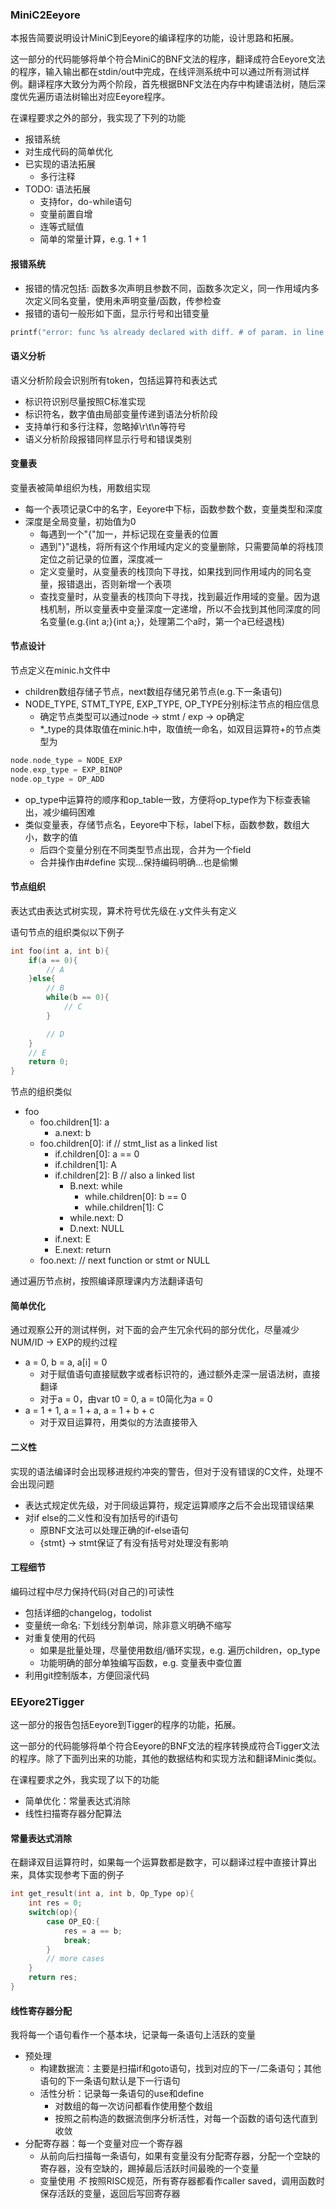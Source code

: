### MiniC2Eeyore

本报告简要说明设计MiniC到Eeyore的编译程序的功能，设计思路和拓展。

这一部分的代码能够将单个符合MiniC的BNF文法的程序，翻译成符合Eeyore文法的程序，输入输出都在stdin/out中完成，在线评测系统中可以通过所有测试样例。翻译程序大致分为两个阶段，首先根据BNF文法在内存中构建语法树，随后深度优先遍历语法树输出对应Eeyore程序。

在课程要求之外的部分，我实现了下列的功能

- 报错系统
- 对生成代码的简单优化
- 已实现的语法拓展
    - 多行注释
- TODO: 语法拓展
    - 支持for，do-while语句
    - 变量前置自增
    - 连等式赋值
    - 简单的常量计算，e.g. 1 + 1

#### 报错系统

- 报错的情况包括: 函数多次声明且参数不同，函数多次定义，同一作用域内多次定义同名变量，使用未声明变量/函数，传参检查
- 报错的语句一般形如下面，显示行号和出错变量

```c
printf("error: func %s already declared with diff. # of param. in line %d, exit\n", root->name, yylineno);
```

#### 语义分析

语义分析阶段会识别所有token，包括运算符和表达式

- 标识符识别尽量按照C标准实现
- 标识符名，数字值由局部变量传递到语法分析阶段
- 支持单行和多行注释，忽略掉\\r\\t\\n等符号
- 语义分析阶段报错同样显示行号和错误类别

#### 变量表

变量表被简单组织为栈，用数组实现

- 每一个表项记录C中的名字，Eeyore中下标，函数参数个数，变量类型和深度
- 深度是全局变量，初始值为0
    - 每遇到一个"{"加一，并标记现在变量表的位置
    - 遇到"}"退栈，将所有这个作用域内定义的变量删除，只需要简单的将栈顶定位之前记录的位置，深度减一
    - 定义变量时，从变量表的栈顶向下寻找，如果找到同作用域内的同名变量，报错退出，否则新增一个表项
    - 查找变量时，从变量表的栈顶向下寻找，找到最近作用域的变量。因为退栈机制，所以变量表中变量深度一定递增，所以不会找到其他同深度的同名变量(e.g.{int a;}{int a;}，处理第二个a时，第一个a已经退栈)

#### 节点设计

节点定义在minic.h文件中

- children数组存储子节点，next数组存储兄弟节点(e.g.下一条语句)
- NODE_TYPE, STMT_TYPE, EXP_TYPE, OP_TYPE分别标注节点的相应信息
    - 确定节点类型可以通过node -> stmt / exp -> op确定
    - \*\_type的具体取值在minic.h中，取值统一命名，如双目运算符+的节点类型为

```c
node.node_type = NODE_EXP
node.exp_type = EXP_BINOP
node.op_type = OP_ADD
```

- op_type中运算符的顺序和op_table一致，方便将op_type作为下标查表输出，减少编码困难
- 类似变量表，存储节点名，Eeyore中下标，label下标，函数参数，数组大小，数字的值
    - 后四个变量分别在不同类型节点出现，合并为一个field
    - 合并操作由#define 实现...保持编码明确...也是偷懒

#### 节点组织

表达式由表达式树实现，算术符号优先级在.y文件头有定义

语句节点的组织类似以下例子

```c
int foo(int a, int b){
    if(a == 0){
        // A
    }else{
        // B
        while(b == 0){
            // C
        }

        // D
    }
    // E
    return 0;
}
```

节点的组织类似

- foo
    - foo.children[1]: a
        - a.next: b
    - foo.children[0]: if // stmt_list as a linked list
        - if.children[0]: a == 0
        - if.children[1]: A
        - if.children[2]: B // also a linked list
            - B.next: while
                - while.children[0]: b == 0
                - while.children[1]: C
            - while.next: D
            - D.next: NULL
        - if.next: E
        - E.next: return
    - foo.next: // next function or stmt or NULL

通过遍历节点树，按照编译原理课内方法翻译语句

#### 简单优化

通过观察公开的测试样例，对下面的会产生冗余代码的部分优化，尽量减少NUM/ID -> EXP的规约过程

- a = 0, b = a, a[i] = 0
    - 对于赋值语句直接赋数字或者标识符的，通过额外走深一层语法树，直接翻译
    - 对于a = 0，由var t0 = 0, a = t0简化为a = 0
- a = 1 + 1, a = 1 + a, a = 1 + b + c
    - 对于双目运算符，用类似的方法直接带入

#### 二义性

实现的语法编译时会出现移进规约冲突的警告，但对于没有错误的C文件，处理不会出现问题

- 表达式规定优先级，对于同级运算符，规定运算顺序之后不会出现错误结果
- 对if else的二义性和没有加括号的if语句
    - 原BNF文法可以处理正确的if-else语句
    - {stmt} -> stmt保证了有没有括号对处理没有影响

#### 工程细节

编码过程中尽力保持代码(对自己的)可读性

- 包括详细的changelog，todolist
- 变量统一命名: 下划线分割单词，除非意义明确不缩写
- 对重复使用的代码
    - 如果是批量处理，尽量使用数组/循环实现，e.g. 遍历children，op_type
    - 功能明确的部分单独编写函数，e.g. 变量表中查位置
- 利用git控制版本，方便回滚代码

### EEyore2Tigger

这一部分的报告包括Eeyore到Tigger的程序的功能，拓展。

这一部分的代码能够将单个符合Eeyore的BNF文法的程序转换成符合Tigger文法的程序。除了下面列出来的功能，其他的数据结构和实现方法和翻译Minic类似。

在课程要求之外，我实现了以下的功能

- 简单优化：常量表达式消除
- 线性扫描寄存器分配算法

#### 常量表达式消除

在翻译双目运算符时，如果每一个运算数都是数字，可以翻译过程中直接计算出来，具体实现参考下面的例子

```c++
int get_result(int a, int b, Op_Type op){
    int res = 0;
    switch(op){
        case OP_EQ:{
            res = a == b;
            break;
        }
        // more cases
    }
    return res;
}
```

#### 线性寄存器分配

我将每一个语句看作一个基本块，记录每一条语句上活跃的变量

- 预处理
    - 构建数据流：主要是扫描if和goto语句，找到对应的下一/二条语句；其他语句的下一条语句默认是下一行语句
    - 活性分析：记录每一条语句的use和define
        - 对数组的每一次访问都看作使用整个数组
        - 按照之前构造的数据流倒序分析活性，对每一个函数的语句迭代直到收敛
- 分配寄存器：每一个变量对应一个寄存器
    - 从前向后扫描每一条语句，如果有变量没有分配寄存器，分配一个空缺的寄存器，没有空缺的，踢掉最后活跃时间最晚的一个变量
    - 变量使用 *不* 按照RISC规范，所有寄存器都看作caller saved，调用函数时保存活跃的变量，返回后写回寄存器

